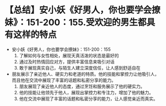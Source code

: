 # 【总结】安小妖《好男人，你也要学会撩妹》：151-200：155.受欢迎的男生都具有这样的特点

-   安小妖《好男人，你也要学会撩妹》：151-200：155
    1.  了解如何与女性相处，展现天真活泼的状态是最好的
    2.  通过及时热情回应对方，提供丰富信息来吸引对话
    3.  敢于展现真实自己，与陌生人建立深度信任，让人感到舒适自在
-   朋友展示了亲近他人、硬实力和老道的特质。他的技能和掌控力让他吸引人，而且他在交流中展现了丰富的话题和私密分享的能力。
    1.  朋友展现了亲近他人的态度，通过烹饪和服务展示了他的硬实力。
    2.  他的技能让他领先于他人，展现出掌控力和专注力，增加了他的魅力。
    3.  他在交流中展现了丰富的话题和私密分享的能力，让人感觉亲近而真实。